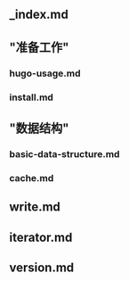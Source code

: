 ## _index.md

## "准备工作"

### hugo-usage.md

### install.md

## "数据结构"

### basic-data-structure.md

### cache.md

## write.md

## iterator.md

## version.md
